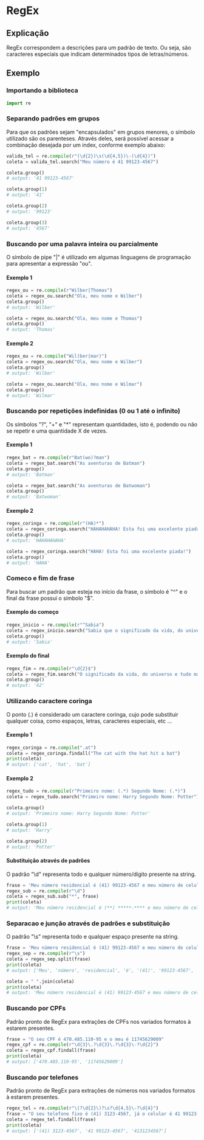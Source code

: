 # RegEx

## Explicação

RegEx correspondem a descrições para um padrão de texto. Ou seja, são caracteres especiais que indicam determinados tipos de letras/números.

## Exemplo

### Importando a biblioteca

```python
import re
```

### Separando padrões em grupos

Para que os padrões sejam "encapsulados" em grupos menores, o símbolo utilizado são os parenteses. Através deles, será possível acessar a combinação desejada por um index, conforme exemplo abaixo:

```python
valida_tel = re.compile(r"(\d{2})\s(\d{4,5})\-(\d{4})")
coleta = valida_tel.search("Meu número é 41 99123-4567")

coleta.group()
# output: '41 99123-4567'

coleta.group(1)
# output: '41'

coleta.group(2)
# output: '99123'

coleta.group(3)
# output: '4567'
```

### Buscando por uma palavra inteira ou parcialmente

O símbolo de pipe "|" é utilizado em algumas linguagens de programação para apresentar a expressão "ou".


#### Exemplo 1

```python
regex_ou = re.compile(r"Wilber|Thomas")
coleta = regex_ou.search("Ola, meu nome e Wilber")
coleta.group()
# output: 'Wilber'

coleta = regex_ou.search("Ola, meu nome e Thomas")
coleta.group()
# output: 'Thomas'
```

#### Exemplo 2

```python
regex_ou = re.compile("Wil(ber|mar)")
coleta = regex_ou.search("Ola, meu nome e Wilber")
coleta.group()
# output: 'Wilber'

coleta = regex_ou.search("Ola, meu nome e Wilmar")
coleta.group()
# output: 'Wilmar'
```

### Buscando por repetições indefinidas (0 ou 1 até o infinito)

Os símbolos "?", "+" e "*" representam quantidades, isto é, podendo ou não se repetir e uma quantidade X de vezes.

#### Exemplo 1

```python
regex_bat = re.compile(r"Bat(wo)?man")
coleta = regex_bat.search("As aventuras de Batman")
coleta.group()
# output: 'Batman'

coleta = regex_bat.search("As aventuras de Batwoman")
coleta.group()
# output: 'Batwoman'
```


#### Exemplo 2

```python
regex_coringa = re.compile(r"(HA)*")
coleta = regex_coringa.search("HAHAHAHAHA! Esta foi uma excelente piada!")
coleta.group()
# output: 'HAHAHAHAHA'

coleta = regex_coringa.search("HAHA! Esta foi uma excelente piada!")
coleta.group()
# output: 'HAHA'
```

### Comeco e fim de frase

Para buscar um padrão que esteja no início da frase, o símbolo é "^" e o final da frase possui o símbolo "$".

#### Exemplo do começo
```python
regex_inicio = re.compile(r"^Sabia")
coleta = regex_inicio.search("Sabia que o significado da vida, do universo e tudo mais é 42?")
coleta.group()
# output: 'Sabia'
```
#### Exemplo do final
```python
regex_fim = re.compile(r"\d{2}$")
coleta = regex_fim.search("O significado da vida, do universo e tudo mais e 42")
coleta.group()
# output: '42'
```

### Utilizando caractere coringa

O ponto (.) é considerado um caractere coringa, cujo pode substituir qualquer coisa, como espaços, letras, caracteres especiais, etc ...

#### Exemplo 1
```python
regex_coringa = re.compile(".at")
coleta = regex_coringa.findall("The cat with the hat hit a bat")
print(coleta)
# output: ['cat', 'hat', 'bat']
```

#### Exemplo 2
```python
regex_tudo = re.compile(r"Primeiro nome: (.*) Segundo Nome: (.*)")
coleta = regex_tudo.search("Primeiro nome: Harry Segundo Nome: Potter")

coleta.group()
# output: 'Primeiro nome: Harry Segundo Nome: Potter'

coleta.group(1)
# output: 'Harry'

coleta.group(2)
# output: 'Potter'
```

#### Substituição através de padrões
O padrão "\d" representa todo e qualquer número/dígito presente na string.

```python
frase = 'Meu número residencial é (41) 99123-4567 e meu número de celular é (41) 3123-4567'
regex_sub = re.compile(r"\d")
coleta = regex_sub.sub("*", frase)
print(coleta)
# output: 'Meu número residencial é (**) *****-**** e meu número de celular é (**) ****-****'
```
### Separacao e junção através de padrões e substituição
O padrão "\s" representa todo e qualquer espaço presente na string.

```python
frase = 'Meu número residencial é (41) 99123-4567 e meu número de celular é (41) 3123-4567'
regex_sep = re.compile(r"\s")
coleta = regex_sep.split(frase)
print(coleta)
# output: ['Meu', 'número', 'residencial', 'é', '(41)', '99123-4567', 'e', 'meu', 'número', 'de', 'celular', 'é', '(41)', '3123-4567']

coleta = " ".join(coleta)
print(coleta)
# output: 'Meu número residencial é (41) 99123-4567 e meu número de celular é (41) 3123-4567'
```


### Buscando por CPFs
Padrão pronto de RegEx para extrações de CPFs nos variados formatos à estarem presentes.
```python
frase = "O seu CPF é 470.485.110-95 e o meu é 11745629009"
regex_cpf = re.compile(r"\d{3}\.?\d{3}\.?\d{3}\-?\d{2}")
coleta = regex_cpf.findall(frase)
print(coleta)
# output: ['470.485.110-95', '11745629009']
```

### Buscando por telefones
Padrão pronto de RegEx para extrações de números nos variados formatos à estarem presentes.

```python
regex_tel = re.compile(r"\(?\d{2}\)?\s?\d{4,5}\-?\d{4}")
frase = "O seu telefone fixo é (41) 3123-4567, já o celular é 41 99123-4567 e o meu seria 4131234567."
coleta = regex_tel.findall(frase)
print(coleta)
# output: ['(41) 3123-4567', '41 99123-4567', '4131234567']
```